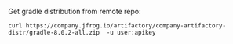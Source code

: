 Get gradle distribution from remote repo:
```
curl https://company.jfrog.io/artifactory/company-artifactory-distr/gradle-8.0.2-all.zip  -u user:apikey
```
